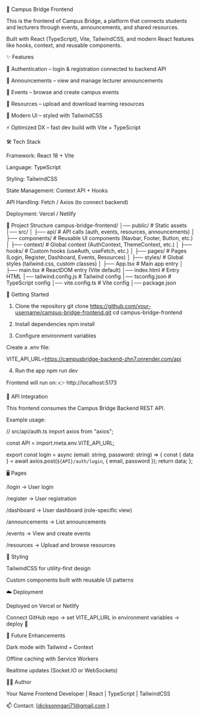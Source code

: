 🎨 Campus Bridge Frontend

This is the frontend of Campus Bridge, a platform that connects students and lecturers through events, announcements, and shared resources.

Built with React (TypeScript), Vite, TailwindCSS, and modern React features like hooks, context, and reusable components.

✨ Features

🔐 Authentication – login & registration connected to backend API

📢 Announcements – view and manage lecturer announcements

🎉 Events – browse and create campus events

📂 Resources – upload and download learning resources

🎨 Modern UI – styled with TailwindCSS

⚡ Optimized DX – fast dev build with Vite + TypeScript

🛠️ Tech Stack

Framework: React 18 + Vite

Language: TypeScript

Styling: TailwindCSS

State Management: Context API + Hooks

API Handling: Fetch / Axios (to connect backend)

Deployment: Vercel / Netlify

📂 Project Structure
campus-bridge-frontend/
│── public/               # Static assets
│── src/
│   ├── api/              # API calls (auth, events, resources, announcements)
│   ├── components/       # Reusable UI components (Navbar, Footer, Button, etc.)
│   ├── context/          # Global context (AuthContext, ThemeContext, etc.)
│   ├── hooks/            # Custom hooks (useAuth, useFetch, etc.)
│   ├── pages/            # Pages (Login, Register, Dashboard, Events, Resources)
│   ├── styles/           # Global styles (tailwind.css, custom classes)
│   ├── App.tsx           # Main app entry
│   ├── main.tsx          # ReactDOM entry (Vite default)
│── index.html            # Entry HTML
│── tailwind.config.js    # Tailwind config
│── tsconfig.json         # TypeScript config
│── vite.config.ts        # Vite config
│── package.json

🚀 Getting Started
1. Clone the repository
git clone https://github.com/your-username/campus-bridge-frontend.git
cd campus-bridge-frontend

2. Install dependencies
npm install

3. Configure environment variables

Create a .env file:

VITE_API_URL=https://campusbridge-backend-zhn7.onrender.com/api

4. Run the app
npm run dev


Frontend will run on:
👉 http://localhost:5173

🔗 API Integration

This frontend consumes the Campus Bridge Backend
 REST API.

Example usage:

// src/api/auth.ts
import axios from "axios";

const API = import.meta.env.VITE_API_URL;

export const login = async (email: string, password: string) => {
  const { data } = await axios.post(`${API}/auth/login`, { email, password });
  return data;
};

🖥️ Pages

/login → User login

/register → User registration

/dashboard → User dashboard (role-specific view)

/announcements → List announcements

/events → View and create events

/resources → Upload and browse resources

🎨 Styling

TailwindCSS for utility-first design

Custom components built with reusable UI patterns

☁️ Deployment

Deployed on Vercel or Netlify

Connect GitHub repo → set VITE_API_URL in environment variables → deploy 🚀

📖 Future Enhancements

Dark mode with Tailwind + Context

Offline caching with Service Workers

Realtime updates (Socket.IO or WebSockets)

👨‍💻 Author

Your Name
Frontend Developer | React | TypeScript | TailwindCSS

📫 Contact: [dicksonngari71@gmail.com
]